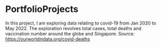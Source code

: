 # PortfolioProjects
In this project, I am exploring data relating to covid-19 from Jan 2020 to May 2022.
The exploration revolves total cases, total deaths and vaccination number around the globe and Singapore.
Source: https://ourworldindata.org/covid-deaths


